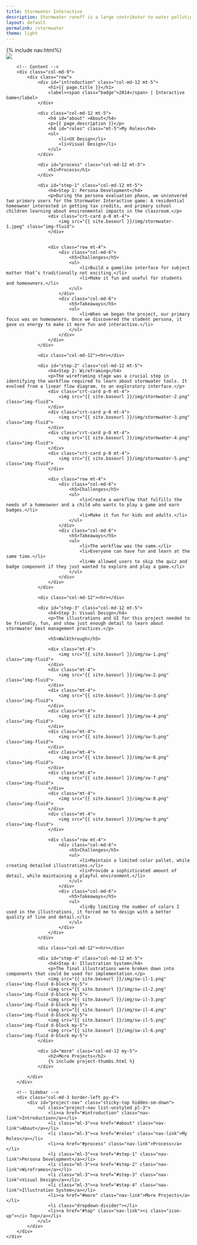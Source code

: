 ```yaml
---
title: Stormwater Interactive
description: Stormwater runoff is a large contributor to water pollution and environmental impacts in large cities. Stormwater interactive is a fun online game that teaches people about stormwater best management practices (BMP's). The application provides a drag and drop interface that allows users to install BMP’s to a property and view the runoff impact.
layout: default
permalink: /stormwater
theme: light
---
```


<div id="top" class="row">
	{% include nav.html%}
	<div class="container px-0">
		<div class="row">
			<div class="col-md-12">
				<img src="{{ site.baseurl }}/img/stormwater-hero.png" class="img-fluid">
			</div>
		</div>
	</div>
</div>

<div id="project-stormwater" class="container">
	<div class="row">
		
		<!-- Content -->
		<div class="col-md-9">
			<div class="row">
				<div id="introduction" class="col-md-12 mt-5">
					<h1>{{ page.title }}</h1>
					<label><span class="badge">2014</span> | Interactive Game</label>
				</div>

				<div class="col-md-12 mt-5">
					<h4 id="about" >About</h4>
					<p>{{ page.description }}</p>
					<h4 id="roles" class="mt-5">My Roles</h4>
					<ul>
						<li>UX Design</li>
						<li>Visual Design</li>
					</ul>
				</div>

				<div id="process" class="col-md-12 mt-5">
					<h1>Process</h1>
				</div>

				<div id="step-1" class="col-md-12 mt-5">
					<h4>Step 1: Persona Development</h4>
					<p>During the persona evaluation phase, we unconvered two primary users for the Stormwater Interactive game: A residential homeowner interested in getting tax credits, and primary school children learning about environmental impacts in the classroom.</p>
					<div class="crt-card p-0 mt-4">
						<img src="{{ site.baseurl }}/img/stormwater-1.jpeg" class="img-fluid">
					</div>
					

					<div class="row mt-4">
						<div class="col-md-6">
							<h5>Challenges</h5>
							<ul>
								<li>Build a gamelike interface for subject matter that’s traditionally not exciting.</li>
								<li>Make it fun and useful for students and homeowners.</li>
							</ul>
						</div>
						<div class="col-md-6">
							<h5>Takeaways</h5>
							<ul>
								<li>When we began the project, our primary focus was on homeowners. Once we discovered the student persona, it gave us energy to make it more fun and interactive.</li>
							</ul>
						</div>
					</div>
				</div>

				<div class="col-md-12"><hr></div>

				<div id="step-2" class="col-md-12 mt-5">
					<h4>Step 2: Wireframing</h4>
					<p>The wireframing stage was a crucial step in identifying the workflow required to learn about stormwater tools. It evolved from a linear flow diagram, to an exploratory interface.</p>
					<div class="crt-card p-0 mt-4">
						<img src="{{ site.baseurl }}/img/stormwater-2.png" class="img-fluid">
					</div>
					<div class="crt-card p-0 mt-4">
						<img src="{{ site.baseurl }}/img/stormwater-3.png" class="img-fluid">
					</div>
					<div class="crt-card p-0 mt-4">
						<img src="{{ site.baseurl }}/img/stormwater-4.png" class="img-fluid">
					</div>
					<div class="crt-card p-0 mt-4">
						<img src="{{ site.baseurl }}/img/stormwater-5.png" class="img-fluid">
					</div>

					<div class="row mt-4">
						<div class="col-md-6">
							<h5>Challenges</h5>
							<ul>
								<li>Create a workflow that fulfills the needs of a homeowner and a child who wants to play a game and earn badges.</li>
								<li>Make it fun for kids and adults.</li>
							</ul>
						</div>
						<div class="col-md-6">
							<h5>Takeaways</h5>
							<ul>
								<li>The workflow was the same.</li>
								<li>Everyone can have fun and learn at the same time.</li>
								<li>We allowed users to skip the quiz and badge component if they just wanted to explore and play a game.</li>
							</ul>
						</div>
					</div>
				</div>

				<div class="col-md-12"><hr></div>

				<div id="step-3" class="col-md-12 mt-5">
					<h4>Step 3: Visual Design</h4>
					<p>The illustrations and UI for this project needed to be friendly, fun, and show just enough detail to learn about stormwater best management practices.</p>
					
					<h5>Walkthrough</h5>

					<div class="mt-4">
						<img src="{{ site.baseurl }}/img/sw-1.png" class="img-fluid">
					</div>
					<div class="mt-4">
						<img src="{{ site.baseurl }}/img/sw-2.png" class="img-fluid">
					</div>
					<div class="mt-4">
						<img src="{{ site.baseurl }}/img/sw-3.png" class="img-fluid">
					</div>
					<div class="mt-4">
						<img src="{{ site.baseurl }}/img/sw-4.png" class="img-fluid">
					</div>
					<div class="mt-4">
						<img src="{{ site.baseurl }}/img/sw-5.png" class="img-fluid">
					</div>
					<div class="mt-4">
						<img src="{{ site.baseurl }}/img/sw-6.png" class="img-fluid">
					</div>
					<div class="mt-4">
						<img src="{{ site.baseurl }}/img/sw-7.png" class="img-fluid">
					</div>
					<div class="mt-4">
						<img src="{{ site.baseurl }}/img/sw-8.png" class="img-fluid">
					</div>
					<div class="mt-4">
						<img src="{{ site.baseurl }}/img/sw-9.png" class="img-fluid">
					</div>

					<div class="row mt-4">
						<div class="col-md-6">
							<h5>Challenges</h5>
							<ul>
								<li>Maintain a limited color pallet, while creating detailed illustrations.</li>
								<li>Provide a sophisticated amount of detail, while maintaining a playful environment.</li>
							</ul>
						</div>
						<div class="col-md-6">
							<h5>Takeaways</h5>
							<ul>
								<li>By limiting the number of colors I used in the illustrations, it forced me to design with a better quality of line and detail.</li>
							</ul>
						</div>
					</div>
				</div>

				<div class="col-md-12"><hr></div>

				<div id="step-4" class="col-md-12 mt-5">
					<h4>Step 4: Illustration System</h4>
					<p>The final illustrations were broken down into components that could be used for implementation.</p>
					<img src="{{ site.baseurl }}/img/sw-il-1.png" class="img-fluid d-block my-5">					
					<img src="{{ site.baseurl }}/img/sw-il-2.png" class="img-fluid d-block my-5">					
					<img src="{{ site.baseurl }}/img/sw-il-3.png" class="img-fluid d-block my-5">					
					<img src="{{ site.baseurl }}/img/sw-il-4.png" class="img-fluid d-block my-5">					
					<img src="{{ site.baseurl }}/img/sw-il-5.png" class="img-fluid d-block my-5">
					<img src="{{ site.baseurl }}/img/sw-il-6.png" class="img-fluid d-block my-5">
				</div>

				<div id="more" class="col-md-12 my-5">
					<h2>More Projects</h2>
					{% include project-thumbs.html %}
				</div>

			</div>
		</div>
		
		<!-- Sidebar -->
		<div class="col-md-3 border-left py-4">
			<div id="project-nav" class="sticky-top hidden-sm-down">
				<ul class="project-nav list-unstyled pl-3">
					<li><a href="#introduction" class="nav-link">Introduction</a></li>
					<li class="ml-3"><a href="#about" class="nav-link">About</a></li>
					<li class="ml-3"><a href="#roles" class="nav-link">My Roles</a></li>
					<li><a href="#process" class="nav-link">Process</a></li>
					<li class="ml-3"><a href="#step-1" class="nav-link">Persona Development</a></li>
					<li class="ml-3"><a href="#step-2" class="nav-link">Wireframes</a></li>
					<li class="ml-3"><a href="#step-3" class="nav-link">Visual Design</a></li>
					<li class="ml-3"><a href="#step-4" class="nav-link">Illustration System</a></li>
					<li><a href="#more" class="nav-link">More Projects</a></li>
					<li class="dropdown-divider"></li>
					<li><a href="#top" class="nav-link"><i class="icon-up"></i> Top</a></li>
				</ul>
			</div>
		</div>
	</div>
</div>